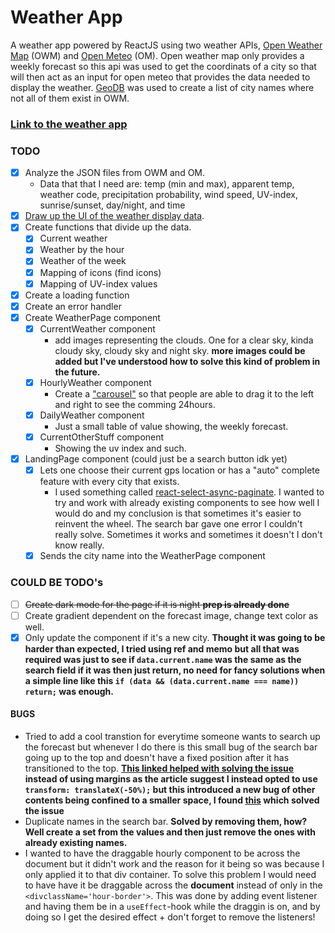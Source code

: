 # Weather App

A weather app powered by ReactJS using two weather APIs, [Open Weather Map](https://openweathermap.org/api) (OWM) and [Open Meteo](https://open-meteo.com/en/docs) (OM). Open weather map only provides a weekly forecast so this api was used to get the coordinats of a city so that will then act as an input for open meteo that provides the data needed to display the weather. [GeoDB](https://rapidapi.com/wirefreethought/api/geodb-cities/) was used to create a list of city names where not all of them exist in OWM.

### [Link to the weather app]()

### TODO

- [x] Analyze the JSON files from OWM and OM.
    - Data that that I need are: temp (min and max), apparent temp, weather code, precipitation probability, wind speed, UV-index, sunrise/sunset, day/night, and time 
- [x] [Draw up the UI of the weather display data](https://github.com/urostripunovic/weather-app/blob/main/public/Weather-App-UI.jpg). 
- [x] Create functions that divide up the data.
    - [x] Current weather
    - [x] Weather by the hour
    - [x] Weather of the week
    - [x] Mapping of icons (find icons)
    - [x] Mapping of UV-index values
- [x] Create a loading function
- [x] Create an error handler
- [x] Create WeatherPage component
    - [x] CurrentWeather component
        - add images representing the clouds. One for a clear sky, kinda cloudy sky, cloudy sky and night sky. **more images could be added but I've understood how to solve this kind of problem in the future.**
    - [x] HourlyWeather component
        - Create a ["carousel"](https://stackoverflow.com/questions/28576636/mouse-click-and-drag-instead-of-horizontal-scroll-bar-to-view-full-content-of-c) so that people are able to drag it to the left and right to see the comming 24hours.
    - [x] DailyWeather component
        - Just a small table of value showing, the weekly forecast.
    - [x] CurrentOtherStuff component
        - Showing the uv index and such.
- [x] LandingPage component (could just be a search button idk yet)
    - [x] Lets one choose their current gps location or has a "auto" complete feature with every city that exists.
        - I used something called [react-select-async-paginate](https://www.npmjs.com/package/react-select-async-paginate). I wanted to try and work with already existing components to see how well I would do and my conclusion is that sometimes it's easier to reinvent the wheel. The search bar gave one error I couldn't really solve. Sometimes it works and sometimes it doesn't I don't know really.
    - [x] Sends the city name into the WeatherPage component

### COULD BE TODO's
- [ ] ~~Create dark mode for the page if it is night **prep is already done**~~
- [ ] Create gradient dependent on the forecast image, change text color as well.
- [x] Only update the component if it's a new city. **Thought it was going to be harder than expected, I tried using ref and memo but all that was required was just to see if `data.current.name` was the same as the search field if it was then just return, no need for fancy solutions when a simple line like this `if (data && (data.current.name === name)) return;` was enough.**

#### BUGS
- Tried to add a cool transtion for everytime someone wants to search up the forecast but whenever I do there is this small bug of the search bar going up to the top and doesn't have a fixed position after it has transitioned to the top. **[This linked helped with solving the issue](https://thoughtbot.com/blog/positioning#position) instead of using margins as the article suggest I instead opted to use `transform: translateX(-50%);` but this introduced a new bug of other contents being confined to a smaller space, I found [this](https://stackoverflow.com/questions/41033245/does-position-absolute-conflict-with-flexbox) which solved the issue**
- Duplicate names in the search bar. **Solved by removing them, how? Well create a set from the values and then just remove the ones with already existing names.**
- I wanted to have the draggable hourly component to be across the document but it didn't work and the reason for it being so was because I only applied it to that div container. To solve this problem I would need to have have it be draggable across the **document** instead of only in the `<divclassName='hour-border'>`. This was done by adding event listener and having them be in a `useEffect`-hook while the draggin is on, and by doing so I get the desired effect + don't forget to remove the listeners!